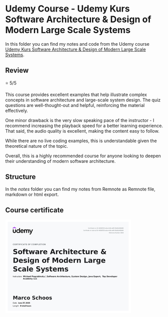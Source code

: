 # Udemy Course - Udemy Kurs Software Architecture & Design of Modern Large Scale Systems

In this folder you can find my notes and code from the Udemy course [Udemy Kurs Software Architecture & Design of Modern Large Scale Systems](https://www.udemy.com/course/software-architecture-design-of-modern-large-scale-systems).

## Review

⭐ 5/5

This course provides excellent examples that help illustrate complex concepts in software architecture and large-scale system design. The quiz questions are well-thought-out and helpful, reinforcing the material effectively.

One minor drawback is the very slow speaking pace of the instructor - I recommend increasing the playback speed for a better learning experience. That said, the audio quality is excellent, making the content easy to follow.

While there are no live coding examples, this is understandable given the theoretical nature of the topic.

Overall, this is a highly recommended course for anyone looking to deepen their understanding of modern software architecture.

## Structure

In the *notes* folder you can find my notes from Remnote as Remnote file, markdown or html export.

## Course certificate

<img src="./udemy_certificate.jpg" alt="Udemy Certificate" width="400" />
